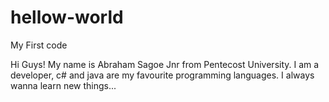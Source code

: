 # hellow-world
My First code

Hi Guys!
My name is Abraham Sagoe Jnr from Pentecost University.
I am a developer, c# and java are my favourite programming languages.
I always wanna learn new things...

